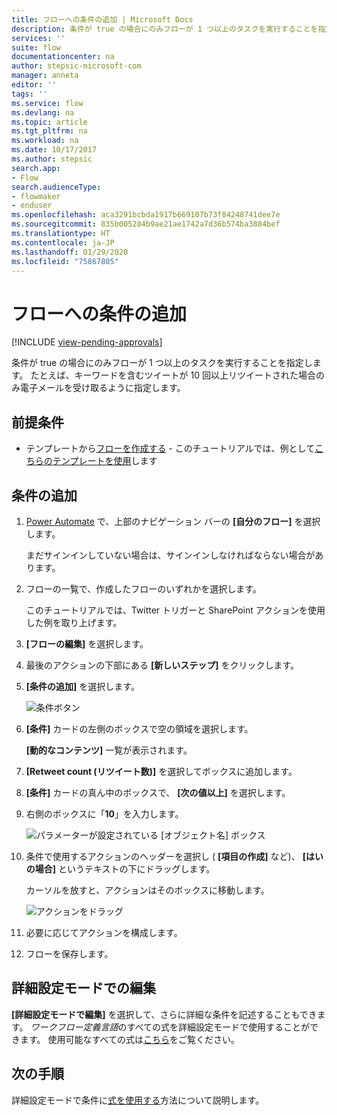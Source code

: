 ```yaml
---
title: フローへの条件の追加 | Microsoft Docs
description: 条件が true の場合にのみフローが 1 つ以上のタスクを実行することを指定します。
services: ''
suite: flow
documentationcenter: na
author: stepsic-microsoft-com
manager: anneta
editor: ''
tags: ''
ms.service: flow
ms.devlang: na
ms.topic: article
ms.tgt_pltfrm: na
ms.workload: na
ms.date: 10/17/2017
ms.author: stepsic
search.app:
- Flow
search.audienceType:
- flowmaker
- enduser
ms.openlocfilehash: aca3291bcbda1917b669107b73f84248741dee7e
ms.sourcegitcommit: 835b005284b9ae21ae1742a7d36b574ba3884bef
ms.translationtype: HT
ms.contentlocale: ja-JP
ms.lasthandoff: 01/29/2020
ms.locfileid: "75867805"
---
```

# <a name="add-a-condition-to-a-flow"></a>フローへの条件の追加
[!INCLUDE [view-pending-approvals](includes/cc-rebrand.md)]

条件が true の場合にのみフローが 1 つ以上のタスクを実行することを指定します。 たとえば、キーワードを含むツイートが 10 回以上リツイートされた場合のみ電子メールを受け取るように指定します。

## <a name="prerequisites"></a>前提条件

* テンプレートから[フローを作成する](get-started-logic-template.md) - このチュートリアルでは、例として[こちらのテンプレートを使用](https://flow.microsoft.com/galleries/public/templates/e78571e5c70e4806a18eeacba5a897c8/)します

## <a name="add-a-condition"></a>条件の追加

1. [Power Automate](https://flow.microsoft.com) で、上部のナビゲーション バーの **[自分のフロー]** を選択します。

    まだサインインしていない場合は、サインインしなければならない場合があります。

1. フローの一覧で、作成したフローのいずれかを選択します。

    このチュートリアルでは、Twitter トリガーと SharePoint アクションを使用した例を取り上げます。

1. **[フローの編集]** を選択します。

1. 最後のアクションの下部にある **[新しいステップ]** をクリックします。

1. **[条件の追加]** を選択します。

    ![条件ボタン](./media/add-condition/add-condition.png)

1. **[条件]** カードの左側のボックスで空の領域を選択します。

    **[動的なコンテンツ]** 一覧が表示されます。

1. **[Retweet count (リツイート数)]** を選択してボックスに追加します。

1. **[条件]** カードの真ん中のボックスで、 **[次の値以上]** を選択します。

1. 右側のボックスに「**10**」を入力します。

    ![パラメーターが設定されている [オブジェクト名] ボックス](./media/add-condition/specify-condition.png)

1. 条件で使用するアクションのヘッダーを選択し ( **[項目の作成]** など)、 **[はいの場合]** というテキストの下にドラッグします。

    カーソルを放すと、アクションはそのボックスに移動します。

    ![アクションをドラッグ](./media/add-condition/drag-action.png)

1. 必要に応じてアクションを構成します。

1. フローを保存します。

## <a name="edit-in-advanced-mode"></a>詳細設定モードでの編集

**[詳細設定モードで編集]** を選択して、さらに詳細な条件を記述することもできます。 *ワークフロー定義言語*のすべての式を詳細設定モードで使用することができます。 使用可能なすべての式は[こちら](https://msdn.microsoft.com/library/azure/mt643789.aspx)をご覧ください。

## <a name="next-steps"></a>次の手順

詳細設定モードで条件に[式を使用する](use-expressions-in-conditions.md)方法について説明します。